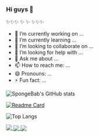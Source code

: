 ### Hi guys 👋

✨✨✨  ✨ ✨  ✨✨✨ 

- 🔭 I’m currently working on ...
- 🌱 I’m currently learning ...
- 👯 I’m looking to collaborate on ...
- 🤔 I’m looking for help with ...
- 💬 Ask me about ...
- 📫 How to reach me: ...
- 😄 Pronouns: ...
- ⚡ Fun fact: ...



![SpongeBab's GitHub stats](https://github-readme-stats.vercel.app/api?username=SpongeBab&count_private=true&show_icons=true&theme=solarized-light&bg_color=DEG,COLOR1,COLOR2,COLOR3...COLOR10&include_all_commits=true)

[![Readme Card](https://github-readme-stats.vercel.app/api/pin/?username=Spongebab&repo=darknet)](https://github.com/anuraghazra/github-readme-stats)

![Top Langs](https://github-readme-stats.vercel.app/api/top-langs/?username=SpongeBab&theme=monokai)

<a href="https://github.com/SpongeBab/darknet">
  <img align="top" src="https://github-readme-stats.vercel.app/api?username=SpongeBab&count_private=true&show_icons=true&theme=monokai&bg_color=DEG,COLOR1,COLOR2,COLOR3...COLOR10&include_all_commits=true" />
</a>

<a href="https://github.com/SpongeBab/darknet">
  <img align="center" src="https://github-readme-stats.vercel.app/api/pin/?username=SpongeBab&repo=darknet" />
</a>
<a href="https://github.com/SpongeBab/darknet_data">
  <img align="center" src="https://github-readme-stats.vercel.app/api/pin/?username=SpongeBab&repo=soil-stone" />
</a>
